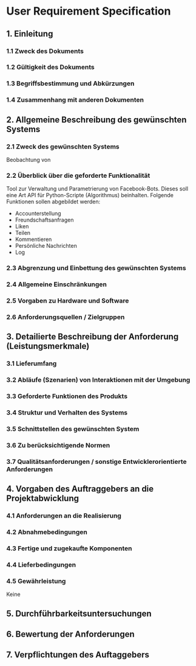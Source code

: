 # User Requirement Specification

## 1. Einleitung

### 1.1 Zweck des Dokuments

### 1.2 Gültigkeit des Dokuments

### 1.3 Begriffsbestimmung und Abkürzungen

### 1.4 Zusammenhang mit anderen Dokumenten

## 2. Allgemeine Beschreibung des gewünschten Systems

### 2.1 Zweck des gewünschten Systems

Beobachtung von

### 2.2 Überblick über die geforderte Funktionalität

Tool zur Verwaltung und Parametrierung von Facebook-Bots.
Dieses soll eine Art API für Python-Scripte (Algorithmus) beinhalten.
Folgende Funktionen sollen abgebildet werden:

- Accounterstellung
- Freundschaftsanfragen
- Liken
- Teilen
- Kommentieren
- Persönliche Nachrichten
- Log

### 2.3 Abgrenzung und Einbettung des gewünschten Systems

### 2.4 Allgemeine Einschränkungen

### 2.5 Vorgaben zu Hardware und Software

### 2.6 Anforderungsquellen / Zielgruppen

## 3. Detailierte Beschreibung der Anforderung (Leistungsmerkmale)

### 3.1 Lieferumfang

### 3.2 Abläufe (Szenarien) von Interaktionen mit der Umgebung

### 3.3 Geforderte Funktionen des Produkts

### 3.4 Struktur und Verhalten des Systems

### 3.5 Schnittstellen des gewünschten System

### 3.6 Zu berücksichtigende Normen

### 3.7 Qualitätsanforderungen / sonstige Entwicklerorientierte Anforderungen

## 4. Vorgaben des Auftraggebers an die Projektabwicklung

### 4.1 Anforderungen an die Realisierung

### 4.2 Abnahmebedingungen

### 4.3 Fertige und zugekaufte Komponenten

### 4.4 Lieferbedingungen

### 4.5 Gewährleistung

Keine

## 5. Durchführbarkeitsuntersuchungen

## 6. Bewertung der Anforderungen

## 7. Verpflichtungen des Auftaggebers
